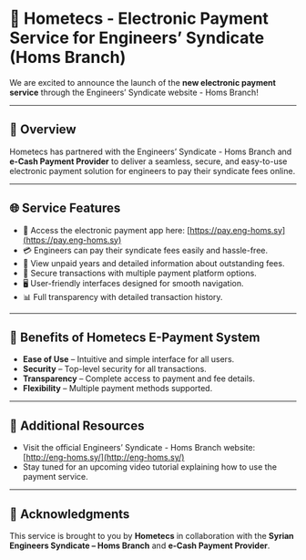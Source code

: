 # 🏢 Hometecs - Electronic Payment Service for Engineers’ Syndicate (Homs Branch)

We are excited to announce the launch of the **new electronic payment service** through the Engineers’ Syndicate website - Homs Branch!

---

## 📢 Overview

Hometecs has partnered with the Engineers’ Syndicate - Homs Branch and **e-Cash Payment Provider** to deliver a seamless, secure, and easy-to-use electronic payment solution for engineers to pay their syndicate fees online.

---

## 🌐 Service Features

- 🔗 Access the electronic payment app here: [https://pay.eng-homs.sy](https://pay.eng-homs.sy)  
- 💳 Engineers can pay their syndicate fees easily and hassle-free.  
- 📅 View unpaid years and detailed information about outstanding fees.  
- 🔐 Secure transactions with multiple payment platform options.  
- 🖥️ User-friendly interfaces designed for smooth navigation.  
- 📊 Full transparency with detailed transaction history.

---

## 🚀 Benefits of Hometecs E-Payment System

- **Ease of Use** – Intuitive and simple interface for all users.  
- **Security** – Top-level security for all transactions.  
- **Transparency** – Complete access to payment and fee details.  
- **Flexibility** – Multiple payment methods supported.

---

## 📲 Additional Resources

- Visit the official Engineers’ Syndicate - Homs Branch website: [http://eng-homs.sy/](http://eng-homs.sy/)  
- Stay tuned for an upcoming video tutorial explaining how to use the payment service.

---

## 🤝 Acknowledgments

This service is brought to you by **Hometecs** in collaboration with the **Syrian Engineers Syndicate – Homs Branch** and **e-Cash Payment Provider**.

